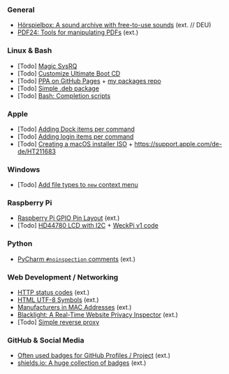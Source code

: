 ### General

- [Hörspielbox: A sound archive with free-to-use sounds](https://www.hoerspielbox.de/) (ext. // DEU)
- [PDF24: Tools for manipulating PDFs](https://tools.pdf24.org/) (ext.)

### Linux & Bash

- [Todo] [Magic SysRQ](https://wiki.ubuntuusers.de/Magic_SysRQ/)
- [Todo] [Customize Ultimate Boot CD](https://wiki.ubuntuusers.de/Howto/Ultimate_Boot_CD_unter_Ubuntu_anpassen/)
- [Todo] [PPA on GitHub Pages](https://assafmo.github.io/2019/05/02/ppa-repo-hosted-on-github.html) + [my packages repo](https://github.com/bennetrr/packages/)
- [Todo] [Simple .deb package](https://linuxconfig.org/easy-way-to-create-a-debian-package-and-local-package-repository/)
- [Todo] [Bash: Completion scripts](https://opensource.com/article/18/3/creating-bash-completion-script/)

### Apple

- [Todo] [Adding Dock items per command](https://apple.stackexchange.com/a/255665)
- [Todo] [Adding login items per command](https://apple.stackexchange.com/a/230201)
- [Todo] [Creating a macOS installer ISO](https://osxdaily.com/2020/07/20/how-convert-macos-installer-iso/) + https://support.apple.com/de-de/HT211683

### Windows

- [Todo] [Add file types to `new` context menu](https://praxistipps.chip.de/rechtsklick-neu-dateitypen-im-kontextmenue-erstellen-und-aendern_20419/)

### Raspberry Pi

- [Raspberry Pi GPIO Pin Layout](https://pinout.xyz/) (ext.)
- [Todo] [HD44780 LCD with I2C](https://tutorials-raspberrypi.de/hd44780-lcd-display-per-i2c-mit-dem-raspberry-pi-ansteuern/) + [WeckPi v1 code](https://github.com/bennetrr/weckpi/tree/archive/v1/weckpi-base/)

### Python

- [PyCharm `#noinspection` comments](https://www.jetbrains.com/help/pycharm/disabling-and-enabling-inspections.html#comments-ref) (ext.)

### Web Development / Networking

- [HTTP status codes](https://en.wikipedia.org/wiki/List_of_HTTP_status_codes) (ext.)
- [HTML UTF-8 Symbols](https://www.toptal.com/designers/htmlarrows/arrows/) (ext.)
- [Manufacturers in MAC Addresses](https://standards-oui.ieee.org/oui/oui.txt) (ext.)
- [Blacklight: A Real-Time Website Privacy Inspector](https://themarkup.org/blacklight/) (ext.)
- [Todo] [Simple reverse proxy](https://medium.com/nerd-for-tech/how-to-host-multiple-websites-on-a-single-server-c2a94a45feb9)

### GitHub & Social Media

- [Often used badges for GitHub Profiles / Project](https://github.com/Envoy-VC/awesome-badges/) (ext.)
- [shields.io: A huge collection of badges](https://shields.io/) (ext.)